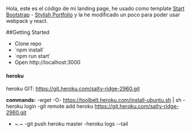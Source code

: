 

Hola, este es el código de mi landing page, he usado como template [Start Bootstrap](http://startbootstrap.com/) - [Stylish Portfolio](http://startbootstrap.com/template-overviews/stylish-portfolio/) y la he modificado un poco para poder usar webpack y react.

##Getting Started

* Clone repo
* ´npm install´
* ´npm run start´  
* Open http://localhost:3000



#### heroku

heroku GIT: https://git.heroku.com/salty-ridge-2960.git

**commands:**
-wget -O- https://toolbelt.heroku.com/install-ubuntu.sh | sh
-heroku login
-git remote add heroku https://git.heroku.com/salty-ridge-2960.git
- ~.~
-git push heroku master
-heroku logs --tail
